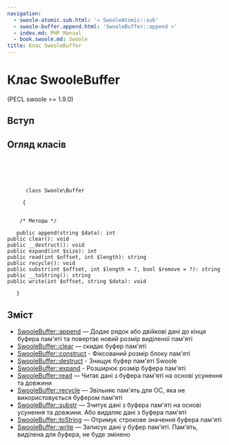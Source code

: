```yaml
---
navigation:
  - swoole-atomic.sub.html: '« SwooleAtomic::sub'
  - swoole-buffer.append.html: 'SwooleBuffer::append »'
  - index.md: PHP Manual
  - book.swoole.md: Swoole
title: Клас SwooleBuffer
---
```

# Клас SwooleBuffer

(PECL swoole >= 1.9.0)

## Вступ

## Огляд класів

```classsynopsis



    
     
      class Swoole\Buffer
     
     {


    /* Методы */
    
   public append(string $data): int
public clear(): void
public __destruct(): void
public expand(int $size): int
public read(int $offset, int $length): string
public recycle(): void
public substr(int $offset, int $length = ?, bool $remove = ?): string
public __toString(): string
public write(int $offset, string $data): void

   }
```

## Зміст

-   [SwooleBuffer::append](swoole-buffer.append.html) — Додає рядок або двійкові дані до кінця буфера пам'яті та повертає новий розмір виділеної пам'яті
-   [SwooleBuffer::clear](swoole-buffer.clear.html) — скидає буфер пам'яті
-   [SwooleBuffer::construct](swoole-buffer.construct.html) - Фіксований розмір блоку пам'яті
-   [SwooleBuffer::destruct](swoole-buffer.destruct.html) - Знищує буфер пам'яті Swoole
-   [SwooleBuffer::expand](swoole-buffer.expand.html) - Розширює розмір буфера пам'яті
-   [SwooleBuffer::read](swoole-buffer.read.html) — Читає дані з буфера пам'яті на основі усунення та довжини
-   [SwooleBuffer::recycle](swoole-buffer.recycle.html) — Звільняє пам'ять для ОС, яка не використовується буфером пам'яті
-   [SwooleBuffer::substr](swoole-buffer.substr.html) — Зчитує дані з буфера пам'яті на основі усунення та довжини. Або видаляє дані з буфера пам'яті
-   [SwooleBuffer::toString](swoole-buffer.tostring.html) — Отримує строкове значення буфера пам'яті
-   [SwooleBuffer::write](swoole-buffer.write.html) — Записує дані у буфер пам'яті. Пам'ять, виділена для буфера, не буде змінено
